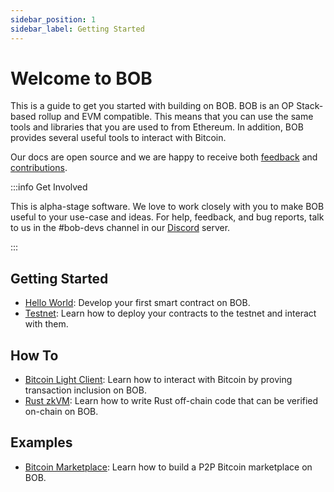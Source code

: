 ```yaml
---
sidebar_position: 1
sidebar_label: Getting Started
---
```


# Welcome to BOB

This is a guide to get you started with building on BOB. BOB is an OP Stack-based rollup and EVM compatible. This means that you can use the same tools and libraries that you are used to from Ethereum. In addition, BOB provides several useful tools to interact with Bitcoin.

Our docs are open source and we are happy to receive both [feedback](https://forms.gle/etYqChR3aahUFuEZ9) and [contributions](https://github.com/bob-collective/bob/tree/master/docs).

:::info Get Involved

This is alpha-stage software. We love to work closely with you to make BOB useful to your use-case and ideas. For help, feedback, and bug reports, talk to us in the #bob-devs channel in our [Discord](https://discordapp.com/invite/interlay) server.

:::

## Getting Started

- [Hello World](helloworld): Develop your first smart contract on BOB.
- [Testnet](testnet): Learn how to deploy your contracts to the testnet and interact with them.

## How To

- [Bitcoin Light Client](/docs/build/how-to/relay): Learn how to interact with Bitcoin by proving transaction inclusion on BOB.
- [Rust zkVM](/docs/build/how-to/bonsai): Learn how to write Rust off-chain code that can be verified on-chain on BOB.

## Examples

- [Bitcoin Marketplace](/docs/build/examples/btc_swap/): Learn how to build a P2P Bitcoin marketplace on BOB.
